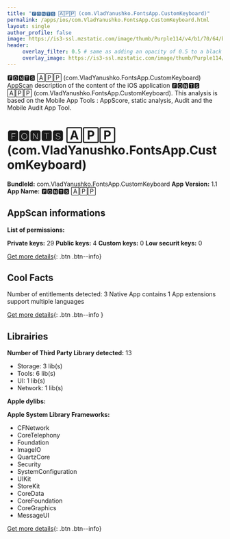 ```yaml
---
title: "🅵🅾🅽🆃🆂 🄰🄿🄿 (com.VladYanushko.FontsApp.CustomKeyboard)"
permalink: /apps/ios/com.VladYanushko.FontsApp.CustomKeyboard.html
layout: single
author_profile: false
image: https://is3-ssl.mzstatic.com/image/thumb/Purple114/v4/b1/70/64/b17064e1-974c-7d2a-1109-ebc22f6d2c62/AppIcon-1x_U007emarketing-0-7-0-85-220.png/512x512bb.jpg
header: 
     overlay_filter: 0.5 # same as adding an opacity of 0.5 to a black background
     overlay_image: https://is3-ssl.mzstatic.com/image/thumb/Purple114/v4/b1/70/64/b17064e1-974c-7d2a-1109-ebc22f6d2c62/AppIcon-1x_U007emarketing-0-7-0-85-220.png/512x512bb.jpg
---
```

🅵🅾🅽🆃🆂 🄰🄿🄿 (com.VladYanushko.FontsApp.CustomKeyboard) AppScan description of the content of the iOS application 🅵🅾🅽🆃🆂 🄰🄿🄿 (com.VladYanushko.FontsApp.CustomKeyboard). This analysis is based on the Mobile App Tools : AppScore, static analysis, Audit and the Mobile Audit App Tool.

# 🅵🅾🅽🆃🆂 🄰🄿🄿 (com.VladYanushko.FontsApp.CustomKeyboard)

**BundleId:** com.VladYanushko.FontsApp.CustomKeyboard
**App Version:** 1.1
**App Name:** 🅵🅾🅽🆃🆂 🄰🄿🄿


## AppScan informations 

**List of permissions:** 
  
  
**Private keys:** 29
**Public keys:** 4
**Custom keys:** 0
**Low securit keys:** 0
  
[Get more details](/pricing.html){: .btn .btn--info}

## Cool Facts

Number of entitlements detected: 3
Native App
contains 1 App extensions
support multiple languages
  
[Get more details](/pricing.html){: .btn .btn--info }

## Librairies 
**Number of Third Party Library detected:** 13
- Storage: 3 lib(s)
- Tools: 6 lib(s)
- UI: 1 lib(s)
- Network: 1 lib(s)


**Apple dylibs:**


**Apple System Library Frameworks:**
- CFNetwork
- CoreTelephony
- Foundation
- ImageIO
- QuartzCore
- Security
- SystemConfiguration
- UIKit
- StoreKit
- CoreData
- CoreFoundation
- CoreGraphics
- MessageUI


  
[Get more details](/pricing.html){: .btn .btn--info}

